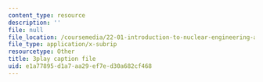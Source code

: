 ```yaml
---
content_type: resource
description: ''
file: null
file_location: /coursemedia/22-01-introduction-to-nuclear-engineering-and-ionizing-radiation-fall-2016/e1a77895d1a7aa29ef7ed30a682cf468_Gd0QPYVYnQg.srt
file_type: application/x-subrip
resourcetype: Other
title: 3play caption file
uid: e1a77895-d1a7-aa29-ef7e-d30a682cf468
---
```

